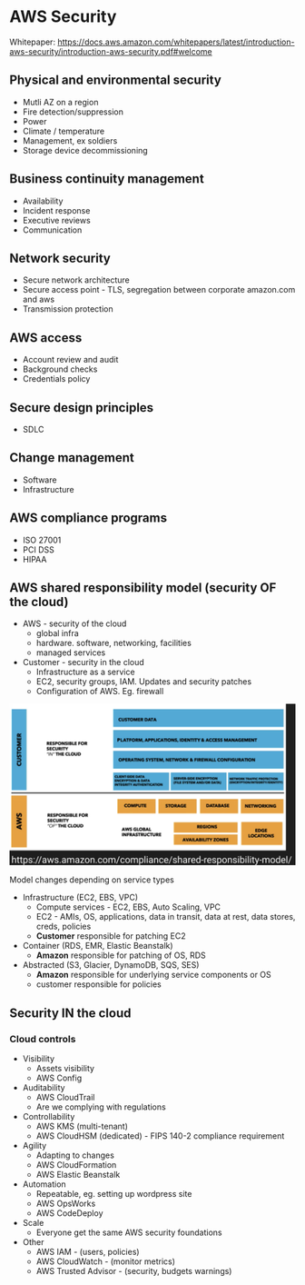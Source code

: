 # AWS Security

Whitepaper: https://docs.aws.amazon.com/whitepapers/latest/introduction-aws-security/introduction-aws-security.pdf#welcome

## Physical and environmental security
- Mutli AZ on a region
- Fire detection/suppression
- Power
- Climate / temperature
- Management, ex soldiers
- Storage device decommissioning

## Business continuity management
- Availability
- Incident response
- Executive reviews
- Communication

## Network security
- Secure network architecture
- Secure access point - TLS, segregation between corporate amazon.com and aws
- Transmission protection

## AWS access
- Account review and audit
- Background checks
- Credentials policy

## Secure design principles
- SDLC

## Change management
- Software
- Infrastructure

## AWS compliance programs
- ISO 27001
- PCI DSS
- HIPAA

## AWS shared responsibility model (security OF the cloud)
- AWS - security of the cloud
  - global infra
  - hardware. software, networking, facilities
  - managed services
- Customer - security in the cloud
  - Infrastructure as a service 
  - EC2, security groups, IAM. Updates and security patches
  - Configuration of AWS. Eg. firewall

![shared responsibility](./shared-responsibility.png)

Model changes depending on service types
- Infrastructure (EC2, EBS, VPC)
  - Compute services - EC2, EBS, Auto Scaling, VPC
  - EC2 - AMIs, OS, applications, data in transit, data at rest, data stores, creds, policies
  - **Customer** responsible for patching EC2
- Container (RDS, EMR, Elastic Beanstalk)
  - **Amazon** responsible for patching of OS, RDS
- Abstracted (S3, Glacier, DynamoDB, SQS, SES)
  - **Amazon** responsible for underlying service components or OS
  - customer responsible for policies

## Security IN the cloud
### Cloud controls
- Visibility
  - Assets visibility
  - AWS Config
- Auditability
  - AWS CloudTrail
  - Are we complying with regulations
- Controllability
  - AWS KMS (multi-tenant)
  - AWS CloudHSM (dedicated) - FIPS 140-2 compliance requirement
- Agility
  - Adapting to changes
  - AWS CloudFormation
  - AWS Elastic Beanstalk
- Automation
  - Repeatable, eg. setting up wordpress site
  - AWS OpsWorks
  - AWS CodeDeploy
- Scale
  - Everyone get the same AWS security foundations
- Other
  - AWS IAM - (users, policies)
  - AWS CloudWatch - (monitor metrics)
  - AWS Trusted Advisor - (security, budgets warnings)
